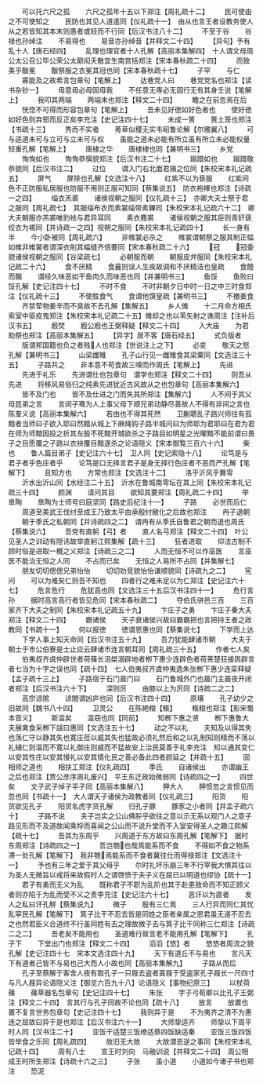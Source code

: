 <!-- { "loadSidebar": true } -->
　　可以托六尺之孤
　　六尺之孤年十五以下郑注【周礼疏十二】
　　民可使由之不可使知之
　　民防也其见人道逺同【仪礼疏十一】　由从也言王者设教务使人从之若皆知其本末则愚者或轻而不行同【后汉书注八十二】
　　不至于谷
　　谷禄也孙绰注
　　不易得也
　　易音亦孙绰音【并释文二十四】
　　【异句】予有乱十人【唐石经四】
　　乱理也理官者十人孔解【高丽本集解四】　十人谓文母周公太公召公毕公荣公太颠闳夭散宜生南宫括郑注【宋本春秋疏二十四】
　　而致美乎黻冕
　　黻祭服之衣冕其冠也同【宋本春秋疏十七】
　　子罕
　　与仁
　　寡能及之故希言包章句【笔解上】
　　达巷党人曰
　　巷党党名也郑注【读书杂钞一】
　　毋意毋必毋固毋我
　　不任意无専必无固行无有其身壬说【笔解上】
　　我叩其两端
　　两端末也郑注【释文二十四】
　　瞻之在前忽焉在后
　　恍惚不可得而形容包章句【笔解上】
　　吾未见好徳如好色者也
　　使好徳如好色则弃邪而反正矣李充注【史记注四十七】
　　未成一篑
　　篑土笼也郑注【书疏十三】
　　秀而不实者
　　莠草似稷无实韦昭鲁论解【尔雅翼八】
　　可与适道未可与立可与立未可与权
　　虽能之道未必能有所立虽有所立未必能权量轻重孔解【笔解上】
　　唐棣之华
　　唐棣棣也同【兼明书三】
　　乡党
　　恂恂如也
　　恂恂恭愼貌郑注【后汉书注二十七】
　　踧踖如也
　　踧踖敬恭貌同【后汉书注二】
　　过位
　　谓入门右北面君揖之位同【朱校宋本礼记疏五】
　　屏气
　　屏除也孔解【文选注十八】
　　红紫不以为亵服
　　红紫间色不正防服私居服也防服不用则正服可知同【蔡集说五】　防衣袍襗也郑注【诗疏一之四】
　　缁衣羔裘
　　诸侯视朝之服同【仪礼疏十三】　亦卿大夫士祭于君之服同【周礼疏七】　其服缁布衣而素裳缁带素韠同【朱校宋本礼记疏六十二】　卿大夫朝服亦羔裘唯豹袪与君异耳同
　　素衣麑裘
　　诸侯视朝之服其臣则青豻褎绞衣为裼同【并诗疏一之四】视朔之服同【朱校宋本礼记疏四十】
　　长一身有半
　　今小卧被同【周礼疏六】
　　非帷裳必杀之
　　帷裳谓朝祭之服其制正幅如帷非帷裳者谓深衣削其幅缝齐倍要同【宋本春秋疏二十六】
　　冠
　　冠委貌诸侯视朝之服同【谷梁疏七】
　　必朝服而朝
　　朝服皮弁服同【朱校宋本礼记疏二十六】
　　食不厌精
　　食麄则误人生疾故调和不厌精洁也皇疏
　　食饐而餲
　　谓经久味恶如干鱼肉久而味恶也同【并兼明书三】
　　鱼馁
　　鱼败曰馁孔解【史记注四十七】
　　不时不食
　　不时非朝夕日中时一日之中三时食郑注【仪礼疏十三】
　　不使胜食气
　　食谓他馔皇疏【兼明书三】
　　不撤姜食
　　齐禁荤物姜辛而不臭故不去孔解【集解五】
　　乡人傩
　　十二月命方相氏索室中驱疫鬼郑注【朱校宋本礼记疏二十五】傩却之也以苇矢射之谯周注【注补后汉书五】
　　廏焚
　　廏公廏也王弼释疑【释文二十四】
　　入大庙
　　为君助祭也郑注【高丽本集解五】
　　【异字】居不客【唐石经五】
　　式负版者
　　版谓邦国籍也负之者贱人也郑注【世说注上之下】
　　必变
　　敬天之怒孔解【兼明书三】
　　山梁雌雉
　　孔子山行见一雌雉食其梁粟同【文选注三十五】
　　子路共之
　　非本意不苟食故三嗅而作周氏【笔解上】
　　先进
　　先进于礼乐
　　先进谓仕也包章句　谓学也郑注【释文二十四】
　　则吾从先进
　　将移风易俗归之纯素先进犹近古风故从之也包章句【高丽本集解六】
　　皆不及门也
　　皆不及仕进之门而失其所郑注【集解六】
　　人不间于其父母昆弟之言
　　言闵子骞为人上事父母下顺兄弟动静尽善故人不得有非间之言也陈羣义说【高丽本集解六】
　　若由也不得其死然
　　卫蒯聩乱子路兴师往有孤黯者当师曰子欲入耶曰然黯从城上下麻绳钩子路半城问曰为师耶为君耶曰在君为君在师为师黯因投之折其左股不死黯开城欲杀之子路目如明星之光曜黯不能前谓曰畏子之目愿覆之子路以衣袂覆目黯遂杀之论语隠义【宋本御覧三百六十六】
　　柴也
　　鲁人篇目弟子【史记注六十七】　卫人同【史记索隐十八】
　　论笃是与君子者乎色庄者乎
　　论笃是口无择言君子是身无择行色庄者不恶而严孔解【笔解下】
　　且知方也
　　方常也郑注【文选注十二】
　　洛乎沂风乎舞雩
　　沂水出沂山同【水经注二十五】　沂水在鲁城南雩坛在其上同【朱校宋本礼记疏三十四】
　　颜渊
　　请问其目
　　欲知其要郑注【周礼疏二十四】
　　举臯陶
　　臯陶为士师号曰庭坚同【路史后纪注十一】
　　子路
　　必世而后仁
　　周道至美武王伐纣至成王乃致太平由承殷纣敝化之后故也郑注
　　冉子退朝
　　朝于季氏之私朝同【并诗疏四之二】　谓冉有从季氏自鲁君之朝而退也周氏【蔡集说六】
　　吾党有直躬【弓】者
　　直人名弓郑注【释文二十四】　叶公见圣人之训动有隠讳故举直躬江熙集解【疏十三】
　　狂者进取
　　仰法古制不顾时俗是进取一概之义郑注【诗疏三之二】
　　人而无恒不可以作巫医
　　言巫医不能治无恒之人同
　　不占而已矣
　　无恒之人易所不占同【并集解七】
　　朋友切切偲偲兄弟怡怡
　　切切劝竞貌怡怡谦顺貌同【诗疏九之二】
　　宪问
　　可以为难矣仁则吾不知也
　　四者行之难未足以为仁郑注【史记注六十七】
　　危言危行
　　危犹高也同【文选注三十五后汉书注四十一】
　　危行言孙
　　据时高言高行者皆见危同【宋本春秋疏二】
　　夺伯氏骈邑三百
　　三百家齐下大夫之制同【朱校宋本礼记疏五十九】
　　卞庄子之勇
　　卞庄子秦大夫郑注【释文二十四】
　　霸诸侯
　　天子衰诸侯兴故曰霸霸把也言把持王者之政教同【书疏十一】
　　何以报徳
　　徳谓恩惠也同【蔡集说七】
　　下学而上达
　　下学人事上知天命同【后汉书注五十九】
　　吾力犹能肆诸市朝
　　大夫于朝士于市公伯寮是士止应云肆诸市连言朝耳同【周礼疏三十五】
　　作者七人矣
　　伯夷叔齐虞仲辟世者荷蓧长沮桀溺辟地者栁下惠少连辟色者荷蒉楚狂接舆辟言者七当为十字之误也同【疏十四】　七人伯夷叔齐虞仲夷逸朱张栁下惠少连栾释疑【孟子疏十三上】
　　子路宿于石门晨门曰
　　石门鲁城外门也晨门主晨夜开闭者郑注【后汉书注六十下】
　　深则厉
　　由膝以上为厉同【诗疏二之二】
　　高宗谅隂
　　谅闇谓凶庐也同【后汉书注四十四】
　　原壤
　　孔子幼少之旧故同【魏书八十四】
　　卫灵公
　　在陈絶粮【粻】
　　粻粮也郑注【影宋蜀本音义】
　　斯滥矣
　　滥窃也同【同前】
　　知栁下惠之贤
　　栁下惠鲁大夫展禽食采栁下諡曰惠同【文选注五十七】
　　动之不以礼
　　夫知及以得其失也荡仁守以静其失也寛庄莅以威其失也猛故必须礼然后和之以礼制知则精而不荡以礼辅仁则温而不寛以礼御庄则威而不猛故安上治民莫善于礼李充注　知以通其变仁以安其性庄以安其慢礼以安其情化民之善必备此四者颜延之【并疏十五】
　　固相师之道也
　　相扶工郑注【仪礼疏四】
　　季氏
　　自诸侯出
　　亦谓幽王之后也郑注【贾公彦序周礼废兴】　平王东迁政始微弱同【诗疏四之一】
　　四世矣
　　文子武子悼子平子同【高丽本集解八】
　　狎大人
　　狎惯忽之言惯见而忽也同【书疏十一】　大人谓天子诸侯为政教者同【仪礼疏三】
　　阳货
　　阳货欲见孔子
　　阳货名虎字货孔解
　　归孔子豚
　　豚豕之小者同【并孟子疏六十】
　　子路不说
　　夫子岂实之公山佛肸乎欲往之意以示无系以观门人之意子路见形而不及道故闻乘桴而喜闻之公山而不说升堂而不入室安得圣人之趣江熙解【疏十七】
　　吾其为东周乎
　　兴周道于东方故曰东周孔解【笔解下】　据时东周郑注【诗疏四之一】
　　吾岂匏也哉焉能系而不食
　　不得如不食之物系滞一处孔解【笔解下】　我非匏焉能系而不食者冀往仕而得禄郑注【文选注十一】
　　予也有三年之爱于其父母乎
　　尔时礼坏乐崩三年不行宰我大惧其往以为圣人无微旨以戒将来故假时人之谓啓愤于夫子义在屈已以明道也缪协【疏十一】
　　君子有勇而无义为乱
　　既称君子不职为乱阶也其于赴患致命而不知正顾义者则亦陷于为乱而受不义之责李充注【史记注六十七】
　　恶讦以为直者
　　发人之私曰讦孔觧【蔡集说九】
　　微子
　　殷有三仁焉
　　三人行异而同仁其忧乱寜民孔解【笔解下】　箕子比干不忍去皆是同姓之臣者亲属之恩君虽无道不忍去之也然君臣义合道终不行虽同姓有去之理故微子去与箕子比干同称三仁郑注【诗疏二之二】
　　吾老矣不能用也
　　圣道难行故言老不能用孔解【笔解下】
　　孔子下
　　下堂出门也郑注【释文二十四】
　　滔滔【悠】者
　　悠悠者周流之貌孔解【史记注四十七　宋本文选注四十九】
　　天下有道丘不与易也
　　言凡天下有道者己皆不与易也己大而人小故也同【高丽本集解九】
　　子路从而后
　　孔子至蔡解于客舍人夜有取孔子一只屐去盗者寘屐于受盗家孔子屐长一尺四寸与凡人屐异论语隠义注【御览六百九十八】论语隠义【事物纪原三】
　　以杖荷蓧
　　蓧草器名包章句【史记注四十七】
　　朱张
　　字子弓荀卿以比孔子王弼注【释文二十四】　言其行与孔子同故不论也同【疏十八】
　　放言
　　放置也置不复言世务包章句【史记注四十七】
　　我则异于是
　　不为夷齐之清不为惠连之屈故曰异于是也郑注【后汉书注六十一】
　　大师挚适齐
　　师挚以下周平时人同【汉书注二十】
　　亚饭干适楚三饭缭适蔡四饭缺适秦
　　亚饭三饭四饭皆举食之乐同【周礼疏四】
　　故旧无大故
　　大故谓恶逆之事同【朱校宋本礼记疏十四】
　　周有八士
　　宣王时刘向　马融训说【并释文二十四】　周公相成王时所生郑注【诗疏十六之三】
　　子张
　　虽小道
　　小道如今诸子书也郑注
　　恐泥
